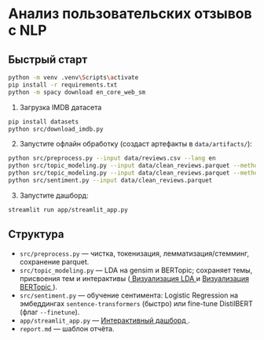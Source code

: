 
# Анализ пользовательских отзывов с NLP

## Быстрый старт

```bash
python -m venv .venv\Scripts\activate 
pip install -r requirements.txt
python -m spacy download en_core_web_sm
```


1) Загрузка IMDB датасета

```bash
pip install datasets
python src/download_imdb.py
```

2) Запустите офлайн обработку (создаст артефакты в `data/artifacts/`):
```bash
python src/preprocess.py --input data/reviews.csv --lang en
python src/topic_modeling.py --input data/clean_reviews.parquet --method lda --num-topics 15
python src/topic_modeling.py --input data/clean_reviews.parquet --method bertopic
python src/sentiment.py --input data/clean_reviews.parquet 
```

3) Запустите дашборд:
```bash
streamlit run app/streamlit_app.py
```

## Структура
- `src/preprocess.py` — чистка, токенизация, лемматизация/стемминг, сохранение parquet.
- `src/topic_modeling.py` — LDA на gensim и BERTopic; сохраняет темы, присвоения тем и интерактивы (<a href="http://localhost:63342/review-nlp/data/artifacts/lda_vis.html#topic=10&lambda=0.19&term=" target="_blank" rel="noopener noreferrer">
  Визуализация LDA
</a> и <a href="http://localhost:63342/review-nlp/data/artifacts/bertopic_topics.html" target="_blank" rel="noopener noreferrer">
  Визуализация BERTopic
</a>).
- `src/sentiment.py` — обучение сентимента: Logistic Regression на эмбеддингах `sentence-transformers` (быстро) или fine-tune DistilBERT (флаг `--finetune`).
- `app/streamlit_app.py` — <a href="https://reviewanalysis-hfbeb4tx9jmuehonf4tgu9.streamlit.app/" target="_blank" rel="noopener noreferrer">
  Интерактивный дашборд
</a>.
- `report.md` — шаблон отчёта.

